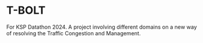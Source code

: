 # T-BOLT
For KSP Datathon 2024. A project involving different domains on a new way of resolving the Traffic Congestion and Management.
